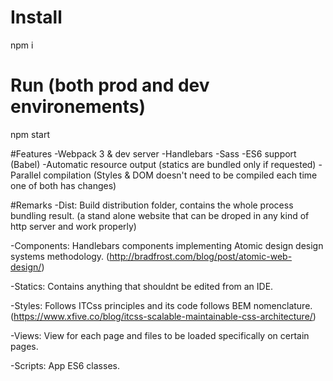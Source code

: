 # Install
npm i

# Run (both prod and dev environements)
npm start

#Features
-Webpack 3 & dev server
-Handlebars
-Sass
-ES6 support (Babel)
-Automatic resource output (statics are bundled only if requested)
-Parallel compilation (Styles & DOM doesn't need to be compiled each time one of both has changes)

#Remarks
-Dist: Build distribution folder, contains the whole process bundling result.
(a stand alone website that can be droped in any kind of http server and work properly)

-Components: Handlebars components implementing Atomic design design systems methodology.
(http://bradfrost.com/blog/post/atomic-web-design/) 

-Statics: Contains anything that shouldnt be edited from an IDE.

-Styles: Follows ITCss principles and its code follows BEM nomenclature.
(https://www.xfive.co/blog/itcss-scalable-maintainable-css-architecture/)

-Views: View for each page and files to be loaded specifically on certain pages.

-Scripts: App ES6 classes.

